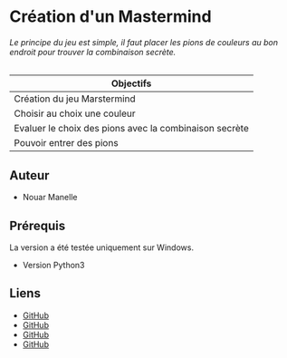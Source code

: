# Création d'un Mastermind

###### Le principe du jeu est simple, il faut placer les pions de couleurs au bon endroit pour trouver la combinaison secrète.


| Objectifs        | 
| ------------- |
| Création du jeu Marstermind      |
| Choisir au choix une couleur      | 
| Evaluer le choix des pions avec la combinaison secrète|
| Pouvoir entrer des pions |


## Auteur 
 
- Nouar Manelle

## Prérequis

La version a été testée uniquement sur Windows.
- Version Python3

## Liens 
 
- [GitHub](http://sametmax.com/un-gros-guide-bien-gras-sur-les-tests-unitaires-en-python-partie-4/)
- [GitHub](http://sametmax.com/les-docstrings/)
- [GitHub](https://pymotw.com/3/doctest/index.html)
- [GitHub](https://pymotw.com/3/unittest/index.html)


 
